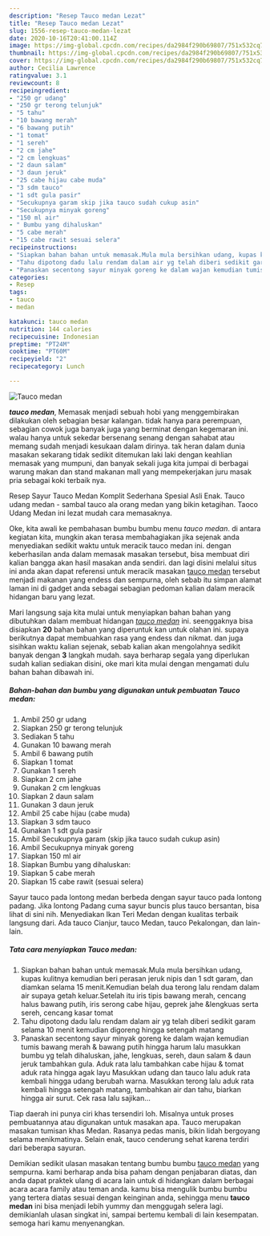 ```yaml
---
description: "Resep Tauco medan Lezat"
title: "Resep Tauco medan Lezat"
slug: 1556-resep-tauco-medan-lezat
date: 2020-10-16T20:41:00.114Z
image: https://img-global.cpcdn.com/recipes/da2984f290b69807/751x532cq70/tauco-medan-foto-resep-utama.jpg
thumbnail: https://img-global.cpcdn.com/recipes/da2984f290b69807/751x532cq70/tauco-medan-foto-resep-utama.jpg
cover: https://img-global.cpcdn.com/recipes/da2984f290b69807/751x532cq70/tauco-medan-foto-resep-utama.jpg
author: Cecilia Lawrence
ratingvalue: 3.1
reviewcount: 8
recipeingredient:
- "250 gr udang"
- "250 gr terong telunjuk"
- "5 tahu"
- "10 bawang merah"
- "6 bawang putih"
- "1 tomat"
- "1 sereh"
- "2 cm jahe"
- "2 cm lengkuas"
- "2 daun salam"
- "3 daun jeruk"
- "25 cabe hijau cabe muda"
- "3 sdm tauco"
- "1 sdt gula pasir"
- "Secukupnya garam skip jika tauco sudah cukup asin"
- "Secukupnya minyak goreng"
- "150 ml air"
- " Bumbu yang dihaluskan"
- "5 cabe merah"
- "15 cabe rawit sesuai selera"
recipeinstructions:
- "Siapkan bahan bahan untuk memasak.Mula mula bersihkan udang, kupas kulitnya kemudian beri perasan jeruk nipis dan 1 sdt garam, dan diamkan selama 15 menit.Kemudian belah dua terong lalu rendam dalam air supaya getah keluar.Setelah itu iris tipis bawang merah, cencang halus bawang putih, iris serong cabe hijau, geprek jahe &amp;lengkuas serta sereh, cencang kasar tomat"
- "Tahu dipotong dadu lalu rendam dalam air yg telah diberi sedikit garam selama 10 menit kemudian digoreng hingga setengah matang"
- "Panaskan secentong sayur minyak goreng ke dalam wajan kemudian tumis bawang merah &amp; bawang putih hingga harum lalu masukkan bumbu yg telah dihaluskan, jahe, lengkuas, sereh, daun salam &amp; daun jeruk tambahkan gula. Aduk rata lalu tambahkan cabe hijau &amp; tomat aduk rata hingga agak layu Masukkan udang dan tauco lalu aduk rata kembali hingga udang berubah warna. Masukkan terong lalu aduk rata kembali hingga setengah matang, tambahkan air dan tahu, biarkan hingga air surut. Cek rasa lalu sajikan..."
categories:
- Resep
tags:
- tauco
- medan

katakunci: tauco medan 
nutrition: 144 calories
recipecuisine: Indonesian
preptime: "PT24M"
cooktime: "PT60M"
recipeyield: "2"
recipecategory: Lunch

---
```



![Tauco medan](https://img-global.cpcdn.com/recipes/da2984f290b69807/751x532cq70/tauco-medan-foto-resep-utama.jpg)

<b><i>tauco medan</i></b>, Memasak menjadi sebuah hobi yang menggembirakan dilakukan oleh sebagian besar kalangan. tidak hanya para perempuan, sebagian cowok juga banyak juga yang berminat dengan kegemaran ini. walau hanya untuk sekedar bersenang senang dengan sahabat atau memang sudah menjadi kesukaan dalam dirinya. tak heran dalam dunia masakan sekarang tidak sedikit ditemukan laki laki dengan keahlian memasak yang mumpuni, dan banyak sekali juga kita jumpai di berbagai warung makan dan stand makanan mall yang mempekerjakan juru masak pria sebagai koki terbaik nya.

Resep Sayur Tauco Medan Komplit Sederhana Spesial Asli Enak. Tauco udang medan - sambal tauco ala orang medan yang bikin ketagihan. Taoco Udang Medan ini lezat mudah cara memasaknya.

Oke, kita awali ke pembahasan bumbu bumbu menu <i>tauco medan</i>. di antara kegiatan kita, mungkin akan terasa membahagiakan jika sejenak anda menyediakan sedikit waktu untuk meracik tauco medan ini. dengan keberhasilan anda dalam memasak masakan tersebut, bisa membuat diri kalian bangga akan hasil masakan anda sendiri. dan lagi disini melalui situs ini anda akan dapat referensi untuk meracik masakan <u>tauco medan</u> tersebut menjadi makanan yang endess dan sempurna, oleh sebab itu simpan alamat laman ini di gadget anda sebagai sebagian pedoman kalian dalam meracik hidangan baru yang lezat.


Mari langsung saja kita mulai untuk menyiapkan bahan bahan yang dibutuhkan dalam membuat hidangan <u><i>tauco medan</i></u> ini. seenggaknya bisa disiapkan <b>20</b> bahan bahan yang diperuntuk kan untuk olahan ini. supaya berikutnya dapat membuahkan rasa yang endess dan nikmat. dan juga sisihkan waktu kalian sejenak, sebab kalian akan mengolahnya sedikit banyak dengan <b>3</b> langkah mudah. saya berharap segala yang diperlukan sudah kalian sediakan disini, oke mari kita mulai dengan mengamati dulu bahan bahan dibawah ini.

<!--inarticleads1-->

##### Bahan-bahan dan bumbu yang digunakan untuk pembuatan Tauco medan:

1. Ambil 250 gr udang
1. Siapkan 250 gr terong telunjuk
1. Sediakan 5 tahu
1. Gunakan 10 bawang merah
1. Ambil 6 bawang putih
1. Siapkan 1 tomat
1. Gunakan 1 sereh
1. Siapkan 2 cm jahe
1. Gunakan 2 cm lengkuas
1. Siapkan 2 daun salam
1. Gunakan 3 daun jeruk
1. Ambil 25 cabe hijau (cabe muda)
1. Siapkan 3 sdm tauco
1. Gunakan 1 sdt gula pasir
1. Ambil Secukupnya garam (skip jika tauco sudah cukup asin)
1. Ambil Secukupnya minyak goreng
1. Siapkan 150 ml air
1. Siapkan  Bumbu yang dihaluskan:
1. Siapkan 5 cabe merah
1. Siapkan 15 cabe rawit (sesuai selera)


Sayur tauco pada lontong medan berbeda dengan sayur tauco pada lontong padang. Jika lontong Padang cuma sayur buncis plus tauco bersantan, bisa lihat di sini nih. Menyediakan Ikan Teri Medan dengan kualitas terbaik langsung dari. Ada tauco Cianjur, tauco Medan, tauco Pekalongan, dan lain-lain. 

<!--inarticleads2-->

##### Tata cara menyiapkan Tauco medan:

1. Siapkan bahan bahan untuk memasak.Mula mula bersihkan udang, kupas kulitnya kemudian beri perasan jeruk nipis dan 1 sdt garam, dan diamkan selama 15 menit.Kemudian belah dua terong lalu rendam dalam air supaya getah keluar.Setelah itu iris tipis bawang merah, cencang halus bawang putih, iris serong cabe hijau, geprek jahe &amp;lengkuas serta sereh, cencang kasar tomat
1. Tahu dipotong dadu lalu rendam dalam air yg telah diberi sedikit garam selama 10 menit kemudian digoreng hingga setengah matang
1. Panaskan secentong sayur minyak goreng ke dalam wajan kemudian tumis bawang merah &amp; bawang putih hingga harum lalu masukkan bumbu yg telah dihaluskan, jahe, lengkuas, sereh, daun salam &amp; daun jeruk tambahkan gula. Aduk rata lalu tambahkan cabe hijau &amp; tomat aduk rata hingga agak layu Masukkan udang dan tauco lalu aduk rata kembali hingga udang berubah warna. Masukkan terong lalu aduk rata kembali hingga setengah matang, tambahkan air dan tahu, biarkan hingga air surut. Cek rasa lalu sajikan...


Tiap daerah ini punya ciri khas tersendiri loh. Misalnya untuk proses pembuatannya atau digunakan untuk masakan apa. Tauco merupakan masakan tumisan khas Medan. Rasanya pedas manis, bikin lidah bergoyang selama menikmatinya. Selain enak, tauco cenderung sehat karena terdiri dari beberapa sayuran. 

Demikian sedikit ulasan masakan tentang bumbu bumbu <u>tauco medan</u> yang sempurna. kami berharap anda bisa paham dengan penjabaran diatas, dan anda dapat praktek ulang di acara lain untuk di hidangkan dalam berbagai acara acara family atau teman anda. kamu bisa mengulik bumbu bumbu yang tertera diatas sesuai dengan keinginan anda, sehingga menu <b>tauco medan</b> ini bisa menjadi lebih yummy dan menggugah selera lagi. demikianlah ulasan singkat ini, sampai bertemu kembali di lain kesempatan. semoga hari kamu menyenangkan.
